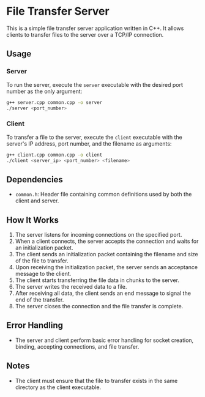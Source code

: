# File Transfer Server

This is a simple file transfer server application written in C++. It allows clients to transfer files to the server over a TCP/IP connection.

## Usage

### Server

To run the server, execute the `server` executable with the desired port number as the only argument:

```bash
g++ server.cpp common.cpp -o server
./server <port_number>
```

### Client

To transfer a file to the server, execute the `client` executable with the server's IP address, port number, and the filename as arguments:

```bash
g++ client.cpp common.cpp -o client
./client <server_ip> <port_number> <filename>
```

## Dependencies

- `common.h`: Header file containing common definitions used by both the client and server.

## How It Works

1. The server listens for incoming connections on the specified port.
2. When a client connects, the server accepts the connection and waits for an initialization packet.
3. The client sends an initialization packet containing the filename and size of the file to transfer.
4. Upon receiving the initialization packet, the server sends an acceptance message to the client.
5. The client starts transferring the file data in chunks to the server.
6. The server writes the received data to a file.
7. After receiving all data, the client sends an end message to signal the end of the transfer.
8. The server closes the connection and the file transfer is complete.

## Error Handling

- The server and client perform basic error handling for socket creation, binding, accepting connections, and file transfer.

## Notes

- The client must ensure that the file to transfer exists in the same directory as the client executable.
